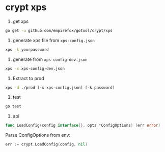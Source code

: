 # crypt xps

1. get xps
```bash
go get -u github.com/empirefox/gotool/crypt/xps
```

1. generate xps file from `xps-config.json`
```bash
xps -k yourpassword
```

1. generate from `xps-config-dev.json`
```bash
xps -x xps-config-dev.json
```

1. Extract to prod
```bash
xps -d ./prod [-x xps-config.json] [-k password]
```

1. test
```bash
go test
```

1. api
```go
func LoadConfig(config interface{}, opts *ConfigOptions) (err error)
```

Parse ConfigOptions from env:
```go
err := crypt.LoadConfig(config, nil)
```